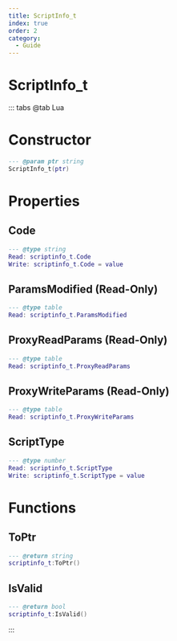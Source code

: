 ```yaml
---
title: ScriptInfo_t
index: true
order: 2
category:
  - Guide
---
```


# ScriptInfo_t

::: tabs
@tab Lua
# Constructor
```lua
--- @param ptr string
ScriptInfo_t(ptr)
```
# Properties
## Code 
```lua
--- @type string
Read: scriptinfo_t.Code
Write: scriptinfo_t.Code = value
```
## ParamsModified (Read-Only)
```lua
--- @type table
Read: scriptinfo_t.ParamsModified
```
## ProxyReadParams (Read-Only)
```lua
--- @type table
Read: scriptinfo_t.ProxyReadParams
```
## ProxyWriteParams (Read-Only)
```lua
--- @type table
Read: scriptinfo_t.ProxyWriteParams
```
## ScriptType 
```lua
--- @type number
Read: scriptinfo_t.ScriptType
Write: scriptinfo_t.ScriptType = value
```
# Functions
## ToPtr
```lua
--- @return string
scriptinfo_t:ToPtr()
```
## IsValid
```lua
--- @return bool
scriptinfo_t:IsValid()
```

:::